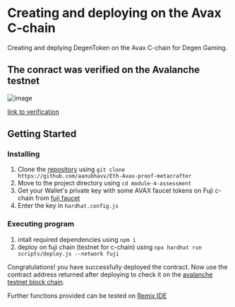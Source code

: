 # Creating and deploying on the Avax C-chain

Creating and deplying DegenToken on the Avax C-chain for Degen Gaming.

## The conract was verified on the Avalanche testnet
![image](https://github.com/aanubhavv/Eth-Avax-proof-metacrafter/assets/117589083/f8f08af3-ccd0-4643-967b-f400d2254536)

[link to verification](https://testnet.snowtrace.io/address/0x1cA2C24Ff05E811e65c650308C29385607124e9E#code)

## Getting Started

### Installing

  1. Clone the [repository](https://github.com/aanubhavv/Eth-Avax-proof-metacrafter) using `git clone https://github.com/aanubhavv/Eth-Avax-proof-metacrafter`
  2. Move to the project directory using `cd module-4-assessment`
  3. Get your Wallet's private key with some AVAX faucet tokens on Fuji c-chain from [fuji faucet](https://core.app/tools/testnet-faucet/)
  4. Enter the key in `hardhat.config.js`

### Executing program

  1. intall required dependencies using `npm i`
  2. deploy on fuji chain (testnet for c-chain) using `npx hardhat run scripts/deploy.js --network fuji`

Congratulations! you have successfully deployed the contract. Now use the contract address returned after deploying to check it on the [avalanche testnet block chain](https://testnet.snowtrace.io/).

Further functions provided can be tested on [Remix IDE](https://remix.ethereum.org/)








